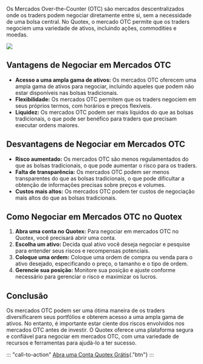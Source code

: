 Os Mercados Over-the-Counter (OTC) são mercados descentralizados onde os
traders podem negociar diretamente entre si, sem a necessidade de uma
bolsa central. No Quotex, o mercado OTC permite que os traders negociem
uma variedade de ativos, incluindo ações, commodities e moedas.

[![](https://static.quotex.io/files/4_en/300_250.jpg)](https://traff.sbs/brokerqxlid)

## Vantagens de Negociar em Mercados OTC

-   **Acesso a uma ampla gama de ativos:** Os mercados OTC oferecem uma
    ampla gama de ativos para negociar, incluindo aqueles que podem não
    estar disponíveis nas bolsas tradicionais.
-   **Flexibilidade:** Os mercados OTC permitem que os traders negociem
    em seus próprios termos, com horários e preços flexíveis.
-   **Liquidez:** Os mercados OTC podem ser mais líquidos do que as
    bolsas tradicionais, o que pode ser benéfico para traders que
    precisam executar ordens maiores.

## Desvantagens de Negociar em Mercados OTC

-   **Risco aumentado:** Os mercados OTC são menos regulamentados do que
    as bolsas tradicionais, o que pode aumentar o risco para os traders.
-   **Falta de transparência:** Os mercados OTC podem ser menos
    transparentes do que as bolsas tradicionais, o que pode dificultar a
    obtenção de informações precisas sobre preços e volumes.
-   **Custos mais altos:** Os mercados OTC podem ter custos de
    negociação mais altos do que as bolsas tradicionais.

## Como Negociar em Mercados OTC no Quotex

1.  **Abra uma conta no Quotex:** Para negociar em mercados OTC no
    Quotex, você precisará abrir uma conta.
2.  **Escolha um ativo:** Decida qual ativo você deseja negociar e
    pesquise para entender seus riscos e recompensas potenciais.
3.  **Coloque uma ordem:** Coloque uma ordem de compra ou venda para o
    ativo desejado, especificando o preço, o tamanho e o tipo de ordem.
4.  **Gerencie sua posição:** Monitore sua posição e ajuste conforme
    necessário para gerenciar o risco e maximizar os lucros.

## Conclusão

Os mercados OTC podem ser uma ótima maneira de os traders diversificarem
seus portfólios e obterem acesso a uma ampla gama de ativos. No entanto,
é importante estar ciente dos riscos envolvidos nos mercados OTC antes
de investir. O Quotex oferece uma plataforma segura e confiável para
negociar em mercados OTC, com uma variedade de recursos e ferramentas
para ajudá-lo a ter sucesso.

::: \"call-to-action\"
[Abra uma Conta Quotex
Grátis](\%22https://traff.sbs/brokerqxsignup\%22){."btn"}
:::

